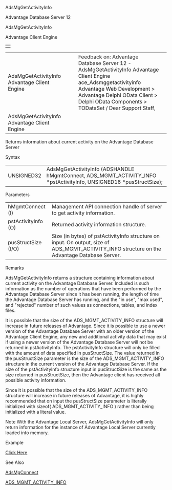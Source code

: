 AdsMgGetActivityInfo




Advantage Database Server 12  

AdsMgGetActivityInfo

Advantage Client Engine

|  |
| --- |
|  |

|  |  |  |  |  |
| --- | --- | --- | --- | --- |
| AdsMgGetActivityInfo  Advantage Client Engine |  |  | Feedback on: Advantage Database Server 12 - AdsMgGetActivityInfo Advantage Client Engine ace\_Adsmggetactivityinfo Advantage Web Development > Advantage Delphi OData Client > Delphi OData Components > TODataSet / Dear Support Staff, |  |
| AdsMgGetActivityInfo  Advantage Client Engine |  |  |  |  |

Returns information about current activity on the Advantage Database Server

Syntax

|  |  |
| --- | --- |
| UNSIGNED32 | AdsMgGetActivityInfo (ADSHANDLE hMgmtConnect,  ADS\_MGMT\_ACTIVITY\_INFO \*pstActivityInfo,  UNSIGNED16 \*pusStructSize); |

Parameters

|  |  |
| --- | --- |
| hMgmtConnect (I) | Management API connection handle of server to get activity information. |
| pstActivityInfo (O) | Returned activity information structure. |
| pusStructSize (I/O) | Size (in bytes) of pstActivityInfo structure on input. On output, size of ADS\_MGMT\_ACTIVITY\_INFO structure on the Advantage Database Server. |

Remarks

AdsMgGetActivityInfo returns a structure containing information about current activity on the Advantage Database Server. Included is such information as the number of operations that have been performed by the Advantage Database Server since it has been running, the length of time the Advantage Database Server has running, and the "in use", "max used", and "rejected" number of such values as connections, tables, and index files.

It is possible that the size of the ADS\_MGMT\_ACTIVITY\_INFO structure will increase in future releases of Advantage. Since it is possible to use a newer version of the Advantage Database Server with an older version of the Advantage Client Engine, any new and additional activity data that may exist if using a newer version of the Advantage Database Server will not be returned in pstActivityInfo. The pstActivityInfo structure will only be filled with the amount of data specified in pusStructSize. The value returned in the pusStructSize parameter is the size of the ADS\_MGMT\_ACTIVITY\_INFO structure in the current version of the Advantage Database Server. If the size of the pstActivityInfo structure input in pusStructSize is the same as the size returned in pusStructSize, then the Advantage client has received all possible activity information.

Since it is possible that the size of the ADS\_MGMT\_ACTIVITY\_INFO structure will increase in future releases of Advantage, it is highly recommended that on input the pusStructSize parameter is literally initialized with sizeof( ADS\_MGMT\_ACTIVITY\_INFO ) rather than being initialized with a literal value.

Note With the Advantage Local Server, AdsMgGetActivityInfo will only return information for the instance of Advantage Local Server currently loaded into memory.

Example

[Click Here](ace_advantage_management_api_examples.htm#adsmggetactivityinfo_example)

See Also

[AdsMgConnect](ace_adsmgconnect.htm)

[ADS\_MGMT\_ACTIVITY\_INFO](ace_ads_mgmt_activity_info.htm)